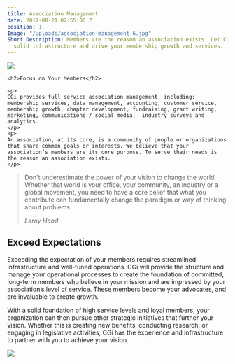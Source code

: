 ```yaml
---
title: Association Management
date: 2017-08-21 02:55:00 Z
position: 1
Image: "/uploads/association-management-6.jpg"
Short Description: Members are the reason an association exists. Let CGi create a
  solid infrastructure and drive your membership growth and services.
---
```



<div class="row mb-5 pb-4">
  <div class="col-md-6">
    <img src="/uploads/association-management-8.jpg">
  </div>
  <div class="col-md-6">

    <h2>Focus on Your Members</h2>
    
    <p>
    CGi provides full service association management, including: membership services, data management, accounting, customer service, membership growth, chapter development, fundraising, grant writing, marketing, communications / social media,  industry surveys and analytics.
    </p>
    <p>
    An association, at its core, is a community of people or organizations that share common goals or interests. We believe that your association’s members are its core purpose. To serve their needs is the reason an association exists.
    </p>
  </div>
</div>

<div>

  <blockquote class="blockquote py-5 px-3 text-center border border-secondary">
    <p class="mt-3"> Don't underestimate the power of your vision to change the world. Whether that world is your office, your community, an industry or a global movement, you need to have a core belief that what you contribute can fundamentally change the paradigm or way of thinking about problems.</p>
    <footer class="blockquote-footer"><cite title="Source Title">Leroy Hood</cite></footer>
  </blockquote>

</div>

<div class="row my-5 pt-5">

  <div class="col-md-6">
    <h2>Exceed Expectations</h2>
    <p>
    Exceeding the expectation of your members requires streamlined infrastructure and well-tuned
    operations. CGi will provide the structure and manage your operational processes to create the
    foundation of committed, long-term members who believe in your mission and are impressed by
    your association’s level of service. These members become your advocates, and are invaluable to
    create growth.
    </p>
    <p>
    With a solid foundation of high service levels and loyal members, your organization can then
    pursue other strategic initiatives that further your vision. Whether this is creating new benefits,
    conducting research, or engaging in legislative activities, CGi has the experience and
    infrastructure to partner with you to achieve your vision.
    </p>

  </div>

  <div class="col-md-6">
    <img src="/uploads/association-management-5.jpg">
  </div>
</div>

